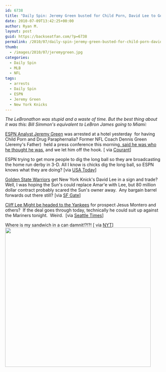 ```yaml
---
id: 6738
title: "Daily Spin: Jeremy Green busted for Child Porn, David Lee to Golden State, Cliff Lee might goto Yankees"
date: 2010-07-09T13:42:25+00:00
author: Ryan M.
layout: post
guid: https://backseatfan.com/?p=6738
permalink: /2010/07/daily-spin-jeremy-green-busted-for-child-porn-david-lee-to-golden-state-cliff-lee-might-goto-yankees/
thumb:
  - /images/2010/07/jeremygreen.jpg
categories:
  - Daily Spin
  - MLB
  - NFL
tags:
  - arrests
  - Daily Spin
  - ESPN
  - Jeremy Green
  - New York Knicks
---
```


<div class="entry">
  <p>
    <em>The LeBronathon was stupid and a waste of time. But the best thing about it was this: Bill Simmon's equivalent to LeBron James going to Miami:</em>
  </p>

  <p>
  </p>

  <p>
    <a href="http://www.courant.com/community/bristol/hc-bristol-porn-0709-2-20100708,0,6699516.story">ESPN Analyst Jeremy Green</a> was arrested at a hotel yesterday  for having Child Porn and Drug Paraphernalia? Former NFL Coach Dennis Green (Jeremy's Father)  held a press conference this morning,<a href="http://www.youtube.com/watch?v=aYKIcnj1MJY#t=0m29s"> said he was who he thought he was</a>, and we let him off the hook. [ via <a href="http://www.courant.com/community/bristol/hc-bristol-porn-0709-2-20100708,0,6699516.story">Courant</a>]
  </p>

  <p>
    ESPN trying to get more people to dig the long ball so they are broadcasting the home run derby in 3-D. All I know is chicks dig the long ball, so ESPN knows what they are doing? [via <a href="http://www.usatoday.com/sports/2010-07-08-tv-weekend-watch_N.htm">USA Today</a>]
  </p>

  <p>
  </p>

  <p>
    <a href="http://www.sfgate.com/cgi-bin/article.cgi?f=/c/a/2010/07/08/SPVA1EBNJA.DTL">Golden State Warriors</a> get New York Knick's David Lee in a sign and trade? Well, I was hoping the Sun's could replace Amar'e with Lee, but 80 million dollar contract probably scared the Sun's owner away.  Any bargain barrel forwards out there still? [via <a href="http://www.sfgate.com/cgi-bin/article.cgi?f=/c/a/2010/07/08/SPVA1EBNJA.DTL">SF Gate</a>]
  </p>

  <p>
    <a href="http://seattletimes.nwsource.com/html/marinersblog/2012316589_will_cliff_lee_be_pitching_aga.html">Cliff Lee Might be headed to the Yankees</a> for prospect Jesus Montero and others?  If the deal goes through today, technically he could suit up against the Mariners tonight.  Weird.  [via <a href="http://seattletimes.nwsource.com/html/marinersblog/2012316589_will_cliff_lee_be_pitching_aga.html">Seattle Times</a>]
  </p>

  <p>
    Where is my sandwich in a can damnit!?!?! [ via <a href="http://www.nytimes.com/2010/07/08/us/08sandwich.html?_r=1">NYT</a>]<br /> <img class="aligncenter size-full wp-image-6751" title="sub-can-2-popup" src="/images/2010/07/sub-can-2-popup.jpg" alt="" width="471" height="450" srcset="/images/2010/07/sub-can-2-popup.jpg 471w, /images/2010/07/sub-can-2-popup-300x286.jpg 300w" sizes="(max-width: 471px) 100vw, 471px" />
  </p>
</div>
